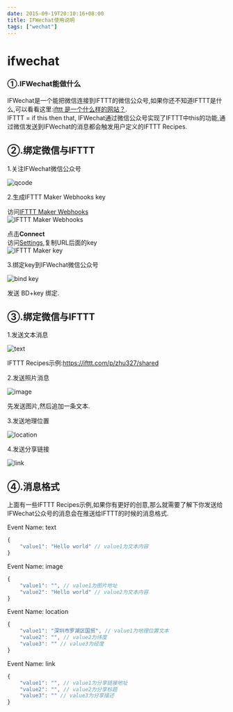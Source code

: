```yaml
---
date: 2015-09-19T20:10:16+08:00
title: IFWechat使用说明
tags: ["wechat"]
---
```


# ifwechat


### ①.IFWechat能做什么

IFWechat是一个能把微信连接到IFTTT的微信公众号,如果你还不知道IFTTT是什么,可以看看这里:[ifttt 是一个什么样的网站？](http://www.zhihu.com/question/19739416).  
IFTTT = if this then that, IFWechat通过微信公众号实现了IFTTT中this的功能,通过微信发送到IFWechat的消息都会触发用户定义的IFTTT Recipes.  

<!--more-->

## ②.绑定微信与IFTTT

1.关注IFWechat微信公众号

![qcode](http://7oti6o.com1.z0.glb.clouddn.com/boz-qcode.jpg)

2.生成IFTTT Maker Webhooks key

访问[IFTTT Maker Webhooks](https://ifttt.com/maker_webhooks)  
![IFTTT Maker Webhooks](http://picbang.qiniudn.com/bozmakerchannel.jpg)

点击**Connect**  
访问[Settings](https://ifttt.com/services/maker_webhooks/settings),复制URL后面的key  
![IFTTT Maker key](http://picbang.qiniudn.com/bozmakerchannel2.jpg)

3.绑定key到IFWechat微信公众号

![bind key](http://picbang.qiniudn.com/bozbind.jpg)

发送 BD+key 绑定.

## ③.绑定微信与IFTTT

1.发送文本消息

![text](http://7oti6o.com1.z0.glb.clouddn.com/bozsend1.png)

IFTTT Recipes示例:<https://ifttt.com/p/zhu327/shared>

2.发送照片消息

![image](http://7oti6o.com1.z0.glb.clouddn.com/bozsend2.png)

先发送图片,然后追加一条文本.

3.发送地理位置

![location](http://7oti6o.com1.z0.glb.clouddn.com/bozsend3.png)

4.发送分享链接

![link](http://7oti6o.com1.z0.glb.clouddn.com/bozsend4.png)

## ④.消息格式

上面有一些IFTTT Recipes示例,如果你有更好的创意,那么就需要了解下你发送给IFWechat公众号的消息会在推送给IFTTT的时候的消息格式.

Event Name: text

```javascript
{
    "value1": "Hello world" // value1为文本内容
}
```

Event Name: image

```javascript
{
    "value1": "", // value1为图片地址
    "value2": "Hello world" // value2为文本内容
}
```

Event Name: location

```javascript
{
    "value1": "深圳市罗湖区国贸", // value1为地理位置文本
    "value2": "", // value2为纬度
    "value3": "" // value3为经度
}
```

Event Name: link

```javascript
{
    "value1": "", // value1为分享链接地址
    "value2": "", // value2为分享标题
    "value3": "" // value3为分享描述
}
```
